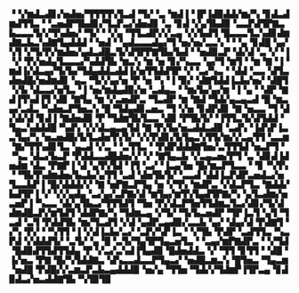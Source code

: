 ▝▝▞▆▟▃▟▊▞▅▟▅▞▜▜▜▜▚▜▃▟▝▜▞▝▃▝▆▟▐▝▐▛▐▟▉▟▟▞▆▞▚▝▊▟▃▟▆▟▜▜▃▝▝▃▅▟▛▜▙▟▊▞▜▃▛▃▞▟▅▟▊▝▃▝▊▟▝▞▄▜▙▟▉▝▃▃▛▟▜▛▇▃▙▃▃▃▜▞▞▜▚▟▅▞▝▜▞▝▝▞▄▝▜▜▃▟▛▞▞▃▄▝▞▞▙▟▜▝█▃▃▃▜▃▚▟▊▟▆▟▇▃▙▃▚▟▇▜▄▟▟▟▝▝▅▟▝▝▄▟▃▃▃▟▄▞▜▝▅▞▅▞▃▃▚▝▝▝▄▝▊▟█▝▄▞▚▜▝▞▜▞▛▞▆▟▅▞▄▟▃▟█▃▜▞▟▜▛▛▇▜▙▞▙▟▝▝▅▟▉▃▛▝▟▞▟▝▃▝▞▝▐▝▞▝▛▞▅▟▄▜▃▃▃▞▚▟▟▜▙▝▆▃▚▝▆▝▅▝▊▞▚▃▃▝▄▞▜▝▆▜▝▝▆▝▇▝▐▝▆▟▐▞▟▃▄▞▜▞▙▞▜▟▄▟▟▃▟▟▐▞▅▜▜▟▟▜▛▝▞▝▃▞▚▃▝▝▟▟▝▃▃▝▟▜▃▟▅▟█▞▅▟▆▟▊▝▄▃▝▜▞▞▄▞▅▝▛▝▅▝▚▝▐▝▉▞▝▟▇▜▟▟▐▃▙▞▅▞▝▟█▜▝▞▙▝▟▃▃▞▅▜▃▝▐▝▅▞▆▟▄▟▉▞▅▝▃▟▄▃▝▝▆▞▙▞▄▞▆▝▐▝▄▝▝▟▛▝▇▟▐▜▚▟▐▜▝▟▊▝▇▜▄▝▆▝▞▃▅▟▛▃▝▜▃▟▛▝▆▝▇▟▝▜▟▞▄▃▄▃▟▝█▝▆▃▄▞▃▟▃▝▚▟▅▃▛▜▅▃▚▝█▝▜▟▄▟▊▃▅▃▝▜▝▞▅▝▊▟▛▟▊▝▇▝▅▃▃▝▜▝▟▞▟▞▟▝▊▟▐▝▇▟▅▟▉▝▛▝▜▟▆▜▙▜▃▃▝▟▉▝▛▜▙▜▞▝▐▜▜▃▜▞▟▜▟▟▝▜▄▃▚▟▟▟█▝▚▟▚▝▞▞▟▃▄▃▄▜▟▝▇▝▛▞▙▞▅▃▟▟▃▟▉▝▃▟▚▝▐▟▚▛▐▃▃▜▄▞▚▝▅▃▅▟█▞▙▜▃▟▅▜▚▜▞▝▞▞▛▟▊▞▙▜▄▃▚▜▜▞▆▞▞▃▄▜▜▝▃▃▆▝▇▞▜▜▚▟▊▜▃▝▄▃▟▝▞▃▝▝▃▜▜▃▝▝▛▟▛▟▟▟▇▜▅▞▃▜▜▜▟▝▅▃▛▜▝▝▚▃▝▟▃▞▙▃▛▝▛▟▟▃▃▟█▟▅▞▞▝▞▝▇▜▄▃▙▝▞▃▄▃▅▞▛▜▝▃▝▟▊▟▐▟▅▟▆▝▟▃▝▛▇▛▐▝▟▝▄▜▚▜▟▝▐▜▝▃▞▝▐▃▄▜▅▝█▞▆▃▛▜▃▃▝▝▊▝▚▜▚▝▝▜▙▜▚▟▆▟▅▞▙▃▙▞▄▜▜▝▃▟▝▟▅▜▙▜▞▝▃▃▟▝▟▟▐▃▛▟▛▃▅▟▃▞▅▜▃▃▙▛▐▝█▞▟▟▟▞▞▝▇▝▅▛▇▃▛▜▄▝▅▝▞▜▚▝▆▟▛▃▝▞▟▃▛▜▃▝▇▟▟▞▙▟▜▛▐▝▞▝▞▞▄▟▄▝▃▞▄▞▃▛▇▞▟▝▆▜▄▞▆▜▚▜▄▟▜▛▇▞▚▝▄▜▃▟▆▞▅▃▅▛▐▝▚▃▃▝▟▞▄▜▙▃▞▜▜▜▟▜▝▜▅▝▛▞▟▃▛▜▅▜▜▟▆▃▜▃▞▟▊▞▜▞▟▟▆▟█▃▛▞▆▜▟▜▝▟▟▛▇▞▚▝▜▟▆▃▄▝▞▜▞▝▜▞▙▃▅▟▛▝▜▛▐▃▜▝▄▜▝▜▃▟▝▃▜▝▛▟▟▜▙▝▆▞▜▃▟▜▝▞▟▝▄▟▛▃▄▟▉▞▃▃▙▝▄▞▝▟▄▞▟▝▛▟▇▜▝▞▚▝▛▞▝▝▚▜▜▝▐▝▞▟▐▃▙▞▃▞▝▃▛▞▚▛▐▃▝▝▞▜▙▝▛▟▛▝▃▟▜▜▃▝▚▃▛▟▝▞▟▟▟▜▞▝▃▜▞▝▄▝█▝▃▜▞▜▄▜▛▜▄▃▅▜▃▝▝▃▄▞▆▛▇▟▛▃▝▝▞▜▟▝█▟▉▟▜▜▟▜▜▟▄▝▛▝▞▃▞▃▚▟▐▜▄▟▉▝█▟▅▟▟▃▝▞▝▜▜▝▊▜▜▝▝▟█▝▐▞▅▃▝▛▇▝█▞▚▜▟▟▇▃▝▟▚▃▃▟▃▃▛▜▄▃▞▝▅▟█▃▆▃▚▝█▜▅▃▝▜▄▃▆▝▅▟█▝▛▟█▞▞▃▆▃▛▃▙▃▄▟▟▟▉▝▅▞▄▝▜▜▅▝▜▟▞▞▜▟▆▛▐▜▛▃▄▝▊▟▉▟▃▞▅▃▟▟▇▜▙▝▚▜▉▜▉
